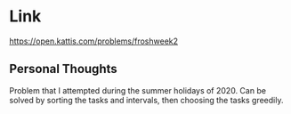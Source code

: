 # Link

https://open.kattis.com/problems/froshweek2

## Personal Thoughts
Problem that I attempted during the summer holidays of 2020. Can be solved by sorting the tasks and intervals, then choosing the tasks greedily.

